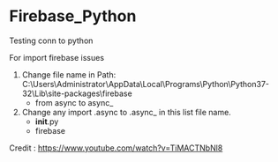 # Firebase_Python
Testing conn to python

For import firebase issues 
 1. Change file name in Path: C:\Users\Administrator\AppData\Local\Programs\Python\Python37-32\Lib\site-packages\firebase
    - from async to async_ 
 2. Change any import .async to .async_ in this list file name.
    - __init__.py
    - firebase
    
 Credit : https://www.youtube.com/watch?v=TiMACTNbNl8
